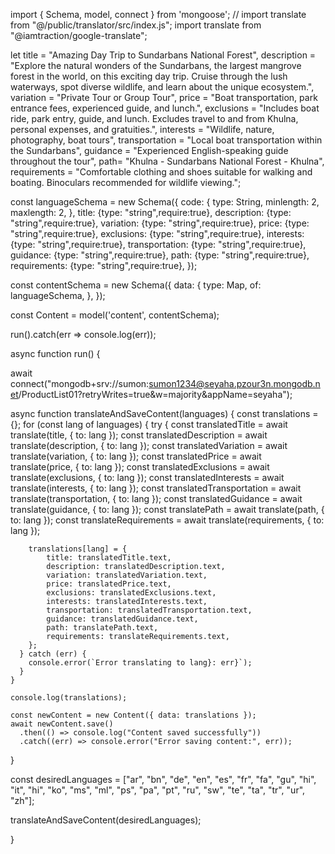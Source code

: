 import { Schema, model, connect } from 'mongoose';
// import translate from "@/public/translator/src/index.js";
import translate from "@iamtraction/google-translate";


let title = "Amazing Day Trip to Sundarbans National Forest",
description = "Explore the natural wonders of the Sundarbans, the largest mangrove forest in the world, on this exciting day trip. Cruise through the lush waterways, spot diverse wildlife, and learn about the unique ecosystem.",
variation = "Private Tour or Group Tour",
price = "Boat transportation, park entrance fees, experienced guide, and lunch.",
exclusions = "Includes boat ride, park entry, guide, and lunch. Excludes travel to and from Khulna, personal expenses, and gratuities.",
interests = "Wildlife, nature, photography, boat tours",
transportation = "Local boat transportation within the Sundarbans",
guidance = "Experienced English-speaking guide throughout the tour",
path= "Khulna - Sundarbans National Forest - Khulna",
requirements = "Comfortable clothing and shoes suitable for walking and boating. Binoculars recommended for wildlife viewing.";

const languageSchema = new Schema({
  code: {
    type: String,
    minlength: 2,
    maxlength: 2,
  },
  title: {type: "string",require:true},
  description: {type: "string",require:true},
  variation: {type: "string",require:true},
  price: {type: "string",require:true},
  exclusions: {type: "string",require:true},
  interests: {type: "string",require:true},
  transportation: {type: "string",require:true},
  guidance: {type: "string",require:true},
  path: {type: "string",require:true},
  requirements: {type: "string",require:true},
});

const contentSchema = new Schema({
  data: {
    type: Map,
    of: languageSchema,
  },
});

const Content = model('content', contentSchema);

run().catch(err => console.log(err));

async function run() {

  await connect("mongodb+srv://sumon:sumon1234@seyaha.pzour3n.mongodb.net/ProductList01?retryWrites=true&w=majority&appName=seyaha");

  async function translateAndSaveContent(languages) {
    const translations = {};
    for (const lang of languages) {
      try {
        const translatedTitle = await translate(title, { to: lang });
        const translatedDescription = await translate(description, { to: lang });
        const translatedVariation = await translate(variation, { to: lang });
        const translatedPrice = await translate(price, { to: lang });
        const translatedExclusions = await translate(exclusions, { to: lang });
        const translatedInterests = await translate(interests, { to: lang });
        const translatedTransportation = await translate(transportation, { to: lang });
        const translatedGuidance = await translate(guidance, { to: lang });
        const translatePath = await translate(path, { to: lang });
        const translateRequirements = await translate(requirements, { to: lang });

        translations[lang] = {
            title: translatedTitle.text,
            description: translatedDescription.text,
            variation: translatedVariation.text,
            price: translatedPrice.text,
            exclusions: translatedExclusions.text,
            interests: translatedInterests.text,
            transportation: translatedTransportation.text,
            guidance: translatedGuidance.text,
            path: translatePath.text,
            requirements: translateRequirements.text,
        };
      } catch (err) {
        console.error(`Error translating to lang}: err}`);
      }
    }
  
    console.log(translations);

    const newContent = new Content({ data: translations });
    await newContent.save()
      .then(() => console.log("Content saved successfully"))
      .catch((err) => console.error("Error saving content:", err));
  }
  
  const desiredLanguages = ["ar", "bn", "de", "en", "es", "fr", "fa", "gu", "hi", "it", "hi", "ko", "ms", "ml", "ps", "pa", "pt", "ru", "sw", "te", "ta", "tr", "ur", "zh"];
  
  translateAndSaveContent(desiredLanguages);

}
